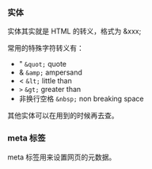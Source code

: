 ### 实体
实体其实就是 HTML 的转义，格式为 &xxx;

常用的特殊字符转义有：
- "  `&quot;` quote
- & `&amp;` ampersand
- < `&lt;` little than
- `>` `&gt;` greater than
- 非换行空格 `&nbsp;` non breaking space

其他实体可以在用到的时候再去查。



### meta 标签

meta 标签用来设置网页的元数据。 

